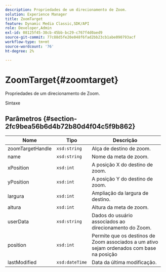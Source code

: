 ```yaml
---
description: Propriedades de um direcionamento de Zoom.
solution: Experience Manager
title: ZoomTarget
feature: Dynamic Media Classic,SDK/API
role: Developer,Admin
exl-id: 08125f45-38cb-45bb-bc29-c767f4d0aed9
source-git-commit: 77c88d5fe20e048f6fad2bb23cb1abe090793acf
workflow-type: tm+mt
source-wordcount: '76'
ht-degree: 2%

---
```


# ZoomTarget{#zoomtarget}

Propriedades de um direcionamento de Zoom.

Sintaxe

## Parâmetros {#section-2fc9bea56b6d4b72b80d4f04c5f9b862}

| Nome | Tipo | Descrição |
|---|---|---|
| zoomTargetHandle | `xsd:string` | Alça de destino de zoom. |
| name | `xsd:string` | Nome da meta de zoom. |
| xPosition | `xsd:int` | A posição X do destino de zoom. |
| yPosition | `xsd:int` | A posição Y do destino de zoom. |
| largura | `xsd:int` | Ampliação da largura de destino. |
| altura | `xsd:int` | Altura da meta de zoom. |
| userData | `xsd:string` | Dados do usuário associados ao direcionamento do Zoom. |
| position | `xsd:int` | Permite que os destinos de Zoom associados a um ativo sejam ordenados com base na posição |
| lastModified | `xsd:dateTime` | Data da última modificação. |
